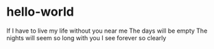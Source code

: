 # hello-world

If I have to live my life without you near me 
The days will be empty The nights will seem so long 
with you I see forever so clearly
